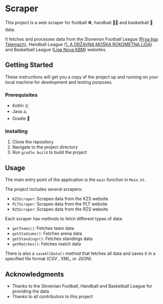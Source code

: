# Scraper

This project is a web scraper for football ⚽, handball 🤾‍♂️ and basketball 🏀 data. 

It fetches and processes data from the Slovenian Football League ([Prva liga Telemach](https://www.prvaliga.si/tekmovanja/?id_menu=101)), 
Handball League ([1. A DRŽAVNA MOŠKA ROKOMETNA LIGA](https://livestat.rokometna-zveza.si/#/liga/1155/sezona/70/lestvica)) 
and  Basketball League ([Liga Nova KBM](https://www.eurobasket.com/Slovenia/basketball-Liga-Nova-KBM.aspx)) websites.

## Getting Started

These instructions will get you a copy of the project up and running on your local machine for development and testing purposes.

### Prerequisites

- Kotlin 🇰
- Java ♨️
- Gradle 🐘

### Installing

1. Clone the repository
2. Navigate to the project directory
3. Run `gradle build` to build the project

## Usage

The main entry point of the application is the `main` function in `Main.kt`. 

The project includes several scrapers:

- `KZSScraper`: Scrapes data from the KZS website
- `PLTScraper`: Scrapes data from the PLT website
- `RZSScraper`: Scrapes data from the RZS website

Each scraper has methods to fetch different types of data:

- `getTeams()`: Fetches team data
- `getStadiums()`: Fetches arena data
- `getStandings()`: Fetches standings data
- `getMatches()`: Fetches match data

There is also a `saveAllData()` method that fetches all data and saves it in a specified file format (CSV , XML, or JSON).


## Acknowledgments

- Thanks to the Slovenian Football, Handball and Basketball League for providing the data
- Thanks to all contributors to this project
